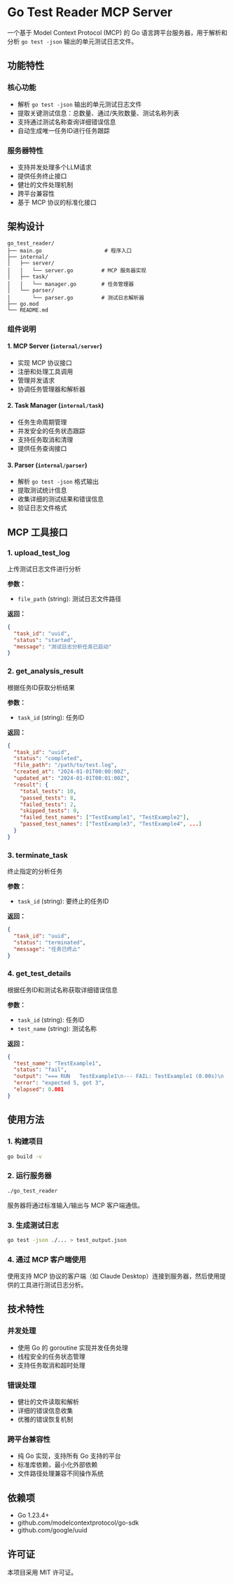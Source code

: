# Go Test Reader MCP Server

一个基于 Model Context Protocol (MCP) 的 Go 语言跨平台服务器，用于解析和分析 `go test -json` 输出的单元测试日志文件。

## 功能特性

### 核心功能
- 解析 `go test -json` 输出的单元测试日志文件
- 提取关键测试信息：总数量、通过/失败数量、测试名称列表
- 支持通过测试名称查询详细错误信息
- 自动生成唯一任务ID进行任务跟踪

### 服务器特性
- 支持并发处理多个LLM请求
- 提供任务终止接口
- 健壮的文件处理机制
- 跨平台兼容性
- 基于 MCP 协议的标准化接口

## 架构设计

```
go_test_reader/
├── main.go                    # 程序入口
├── internal/
│   ├── server/
│   │   └── server.go         # MCP 服务器实现
│   ├── task/
│   │   └── manager.go        # 任务管理器
│   └── parser/
│       └── parser.go         # 测试日志解析器
├── go.mod
└── README.md
```

### 组件说明

#### 1. MCP Server (`internal/server`)
- 实现 MCP 协议接口
- 注册和处理工具调用
- 管理并发请求
- 协调任务管理器和解析器

#### 2. Task Manager (`internal/task`)
- 任务生命周期管理
- 并发安全的任务状态跟踪
- 支持任务取消和清理
- 提供任务查询接口

#### 3. Parser (`internal/parser`)
- 解析 `go test -json` 格式输出
- 提取测试统计信息
- 收集详细的测试结果和错误信息
- 验证日志文件格式

## MCP 工具接口

### 1. upload_test_log
上传测试日志文件进行分析

**参数：**
- `file_path` (string): 测试日志文件路径

**返回：**
```json
{
  "task_id": "uuid",
  "status": "started",
  "message": "测试日志分析任务已启动"
}
```

### 2. get_analysis_result
根据任务ID获取分析结果

**参数：**
- `task_id` (string): 任务ID

**返回：**
```json
{
  "task_id": "uuid",
  "status": "completed",
  "file_path": "/path/to/test.log",
  "created_at": "2024-01-01T00:00:00Z",
  "updated_at": "2024-01-01T00:01:00Z",
  "result": {
    "total_tests": 10,
    "passed_tests": 8,
    "failed_tests": 2,
    "skipped_tests": 0,
    "failed_test_names": ["TestExample1", "TestExample2"],
    "passed_test_names": ["TestExample3", "TestExample4", ...]
  }
}
```

### 3. terminate_task
终止指定的分析任务

**参数：**
- `task_id` (string): 要终止的任务ID

**返回：**
```json
{
  "task_id": "uuid",
  "status": "terminated",
  "message": "任务已终止"
}
```

### 4. get_test_details
根据任务ID和测试名称获取详细错误信息

**参数：**
- `task_id` (string): 任务ID
- `test_name` (string): 测试名称

**返回：**
```json
{
  "test_name": "TestExample1",
  "status": "fail",
  "output": "=== RUN   TestExample1\n--- FAIL: TestExample1 (0.00s)\n    example_test.go:10: expected 5, got 3\n",
  "error": "expected 5, got 3",
  "elapsed": 0.001
}
```

## 使用方法

### 1. 构建项目
```bash
go build -v
```

### 2. 运行服务器
```bash
./go_test_reader
```

服务器将通过标准输入/输出与 MCP 客户端通信。

### 3. 生成测试日志
```bash
go test -json ./... > test_output.json
```

### 4. 通过 MCP 客户端使用
使用支持 MCP 协议的客户端（如 Claude Desktop）连接到服务器，然后使用提供的工具进行测试日志分析。

## 技术特性

### 并发处理
- 使用 Go 的 goroutine 实现并发任务处理
- 线程安全的任务状态管理
- 支持任务取消和超时处理

### 错误处理
- 健壮的文件读取和解析
- 详细的错误信息收集
- 优雅的错误恢复机制

### 跨平台兼容性
- 纯 Go 实现，支持所有 Go 支持的平台
- 标准库依赖，最小化外部依赖
- 文件路径处理兼容不同操作系统

## 依赖项

- Go 1.23.4+
- github.com/modelcontextprotocol/go-sdk
- github.com/google/uuid

## 许可证

本项目采用 MIT 许可证。